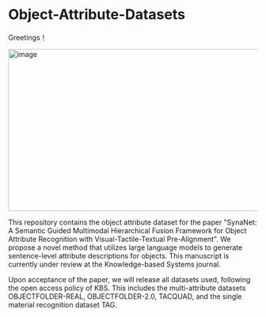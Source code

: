 # Object-Attribute-Datasets
Greetings！


<img width="804" height="328" alt="image" src="https://github.com/user-attachments/assets/a6b3ce3a-1a31-4634-a610-bb0a89cbba45" />





  This repository contains the object attribute dataset for the paper "SynaNet: A Semantic Guided Multimodal Hierarchical Fusion Framework for Object Attribute Recognition with Visual-Tactile-Textual Pre-Alignment". We propose a novel method that utilizes large language models to generate sentence-level attribute descriptions for objects. This manuscript is currently under review at the Knowledge-based Systems journal.

  Upon acceptance of the paper, we will release all datasets used, following the open access policy of KBS. This includes the multi-attribute datasets OBJECTFOLDER-REAL, OBJECTFOLDER-2.0, TACQUAD, and the single material recognition dataset TAG.
